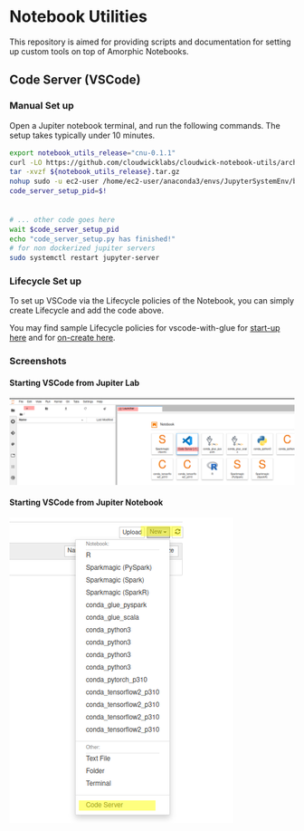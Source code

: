 # Notebook Utilities

This repository is aimed for providing scripts and documentation for setting up custom tools on top of Amorphic Notebooks.

## Code Server (VSCode)

### Manual Set up

Open a Jupiter notebook terminal, and run the following commands. The setup takes typically under 10 minutes.

```sh
export notebook_utils_release="cnu-0.1.1"
curl -LO https://github.com/cloudwicklabs/cloudwick-notebook-utils/archive/refs/tags/${notebook_utils_release}.tar.gz
tar -xvzf ${notebook_utils_release}.tar.gz
nohup sudo -u ec2-user /home/ec2-user/anaconda3/envs/JupyterSystemEnv/bin/python cloudwick-notebook-utils-${notebook_utils_release}/code-server/notebook-instances/code-server-setup.py &
code_server_setup_pid=$!


# ... other code goes here
wait $code_server_setup_pid
echo "code_server_setup.py has finished!"
# for non dockerized jupiter servers
sudo systemctl restart jupyter-server
```

### Lifecycle Set up

To set up VSCode via the Lifecycle policies of the Notebook, you can simply create Lifecycle and add the code above.

You may find sample Lifecycle policies for vscode-with-glue for [start-up here](/code-server/notebook-instances/samples/vscode-with-glue/on-start.sh) and for [on-create here](/code-server/notebook-instances/samples/vscode-with-glue/on-create.sh).

### Screenshots

#### Starting VSCode from Jupiter Lab

![Jupiter Lab - Code Server](/code-server/notebook-instances/imgs/launcher-code-server.png)

#### Starting VSCode from Jupiter Notebook

![Jupiter Notebook - Code Server](/code-server/notebook-instances/imgs/jupiter-code-server.png)
